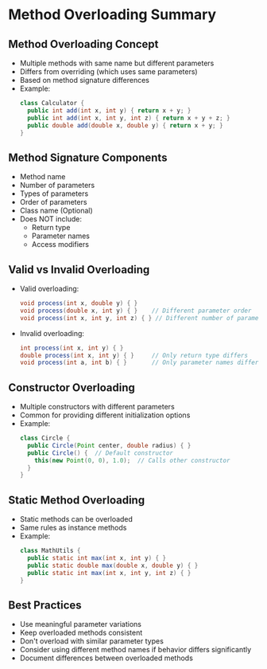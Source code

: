 # Method Overloading Summary

## Method Overloading Concept
- Multiple methods with same name but different parameters
- Differs from overriding (which uses same parameters)
- Based on method signature differences
- Example:
  ```java
  class Calculator {
    public int add(int x, int y) { return x + y; }
    public int add(int x, int y, int z) { return x + y + z; }
    public double add(double x, double y) { return x + y; }
  }
  ```

## Method Signature Components
- Method name
- Number of parameters
- Types of parameters
- Order of parameters
- Class name (Optional)
- Does NOT include:
    - Return type
    - Parameter names
    - Access modifiers

## Valid vs Invalid Overloading
- Valid overloading:
  ```java
  void process(int x, double y) { }
  void process(double x, int y) { }    // Different parameter order
  void process(int x, int y, int z) { } // Different number of parameters
  ```
- Invalid overloading:
  ```java
  int process(int x, int y) { }
  double process(int x, int y) { }     // Only return type differs
  void process(int a, int b) { }       // Only parameter names differ
  ```

## Constructor Overloading
- Multiple constructors with different parameters
- Common for providing different initialization options
- Example:
  ```java
  class Circle {
    public Circle(Point center, double radius) { }
    public Circle() {  // Default constructor
      this(new Point(0, 0), 1.0);  // Calls other constructor
    }
  }
  ```

## Static Method Overloading
- Static methods can be overloaded
- Same rules as instance methods
- Example:
  ```java
  class MathUtils {
    public static int max(int x, int y) { }
    public static double max(double x, double y) { }
    public static int max(int x, int y, int z) { }
  }
  ```

## Best Practices
- Use meaningful parameter variations
- Keep overloaded methods consistent
- Don't overload with similar parameter types
- Consider using different method names if behavior differs significantly
- Document differences between overloaded methods
